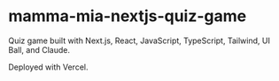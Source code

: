 # mamma-mia-nextjs-quiz-game

Quiz game built with Next.js, React, JavaScript, TypeScript, Tailwind, UI Ball, and Claude.

Deployed with Vercel.
